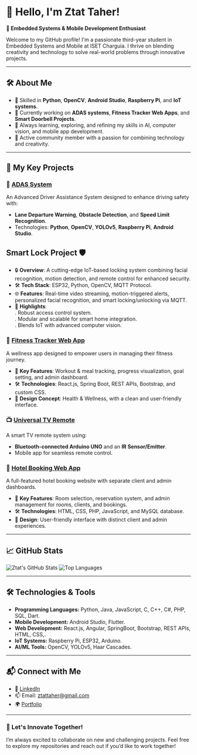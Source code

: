 # 👋 Hello, I'm Ztat Taher!  
**🌟 Embedded Systems & Mobile Development Enthusiast**  

Welcome to my GitHub profile! I'm a passionate third-year student in Embedded Systems and Mobile at ISET Charguia. I thrive on blending creativity and technology to solve real-world problems through innovative projects.  

---

## 🛠️ **About Me**
- 🔧 Skilled in **Python**, **OpenCV**, **Android Studio**, **Raspberry Pi**, and **IoT systems**.
- 🚀 Currently working on **ADAS systems**, **Fitness Tracker Web Apps**, and **Smart Doorbell Projects**.
- 🌱 Always learning, exploring, and refining my skills in AI, computer vision, and mobile app development.
- 🎨 Active community member with a passion for combining technology and creativity.

---

## 💼 **My Key Projects**
### 🚗 [ADAS System](https://github.com/ztat-taher/ADAS-System)
An Advanced Driver Assistance System designed to enhance driving safety with:
- **Lane Departure Warning**, **Obstacle Detection**, and **Speed Limit Recognition**.
- Technologies: **Python**, **OpenCV**, **YOLOv5**, **Raspberry Pi**, **Android Studio**.

## **Smart Lock Project 🛡️**
- 🔒 **Overview**: A cutting-edge IoT-based locking system combining facial recognition, motion detection, and remote control for enhanced security.  
- 🛠️ **Tech Stack**: ESP32, Python, OpenCV, MQTT Protocol.  
- 🌐 **Features**: Real-time video streaming, motion-triggered alerts, personalized facial recognition, and smart locking/unlocking via MQTT.  
- 🎯 **Highlights**:  
  . Robust access control system.  
  . Modular and scalable for smart home integration.  
  . Blends IoT with advanced computer vision.  

### 📱 [Fitness Tracker Web App](https://github.com/ztat-taher/Fitness-Tracker)
A wellness app designed to empower users in managing their fitness journey.  
- 🌟 **Key Features**: Workout & meal tracking, progress visualization, goal setting, and admin dashboard.  
- 🛠️ **Technologies**: React.js, Spring Boot, REST APIs, Bootstrap, and custom CSS.  
- 🎨 **Design Concept**: Health & Wellness, with a clean and user-friendly interface.  

### 📺 [Universal TV Remote](https://github.com/ztat-taher/Universal-TV-Remote)
A smart TV remote system using:
- **Bluetooth-connected Arduino UNO** and an **IR Sensor/Emitter**.
- Mobile app for seamless remote control.

### 🏨 [Hotel Booking Web App](https://github.com/ztat-taher/Hotel-Booking)
A full-featured hotel booking website with separate client and admin dashboards.  
- 🌟 **Key Features**: Room selection, reservation system, and admin management for rooms, clients, and bookings.  
- 🛠️ **Technologies**: HTML, CSS, PHP, JavaScript, and MySQL database.  
- 🎨 **Design**: User-friendly interface with distinct client and admin experiences.

---

## 📈 **GitHub Stats**
![Ztat's GitHub Stats](https://github-readme-stats.vercel.app/api?username=ztat-taher&show_icons=true&theme=radical)  ![Top Languages](https://github-readme-stats.vercel.app/api/top-langs/?username=ztat-taher&layout=compact&theme=radical)

---

## 🛠️ **Technologies & Tools**
- **Programming Languages:** Python, Java, JavaScript, C, C++, C#, PHP, SQL, Dart.
- **Mobile Development:** Android Studio, Flutter.
- **Web Development:** React.js, Angular, SpringBoot, Bootstrap, REST APIs, HTML, CSS,.
- **IoT Systems:** Raspberry Pi, ESP32, Arduino.
- **AI/ML Tools:** OpenCV, YOLOv5, Haar Cascades.

---

## 📬 **Connect with Me**
- 💼 [LinkedIn](https://www.linkedin.com/in/ztat-taher/)
- 📫 Email: ztattaher@gmail.com
- 🌍 [Portfolio](https://ztat-taher.github.io)

---

### 🚀 **Let's Innovate Together!**
I’m always excited to collaborate on new and challenging projects. Feel free to explore my repositories and reach out if you’d like to work together!
